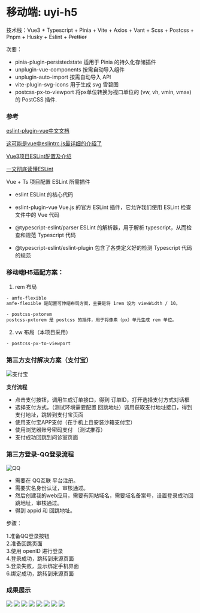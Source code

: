 # 移动端: uyi-h5

技术栈：Vue3 + Typescript + Pinia + Vite + Axios + Vant + Scss + Postcss + Pnpm + Husky + Eslint + ~~Prettier~~

次要：
- pinia-plugin-persistedstate 适用于 Pinia 的持久化存储插件
- unplugin-vue-components 按需自动导入组件
- unplugin-auto-import 按需自动导入 API
- vite-plugin-svg-icons 用于生成 svg 雪碧图
- postcss-px-to-viewport 将px单位转换为视口单位的 (vw, vh, vmin, vmax) 的 PostCSS 插件.

### 参考
[eslint-plugin-vue中文文档](https://www.cnblogs.com/qq3279338858/p/16617032.html)

[这可能是vue中eslintrc.js最详细的介绍了](https://segmentfault.com/a/1190000017461203)

[Vue3项目ESLint配置及介绍](http://www.huhaowb.com/2022/10/11/vite%E5%88%9B%E5%BB%BAVue3%E9%A1%B9%E7%9B%AE%E9%85%8D%E7%BD%AEESLint)

[一文彻底读懂ESLint](https://xieyufei.com/2021/04/25/Front-Eslint.html)

Vue + Ts 项目配置 ESLint 所需插件  

- eslint ESLint 的核心代码

- eslint-plugin-vue Vue.js 的官方 ESLint 插件，它允许我们使用 ESLint 检查文件中的 Vue 代码

- @typescript-eslint/parser ESLint 的解析器，用于解析 typescript，从而检查和规范 Typescript 代码

- @typescript-eslint/eslint-plugin 包含了各类定义好的检测 Typescript 代码的规范

### 移动端H5适配方案：

1. rem 布局

```bash
- amfe-flexible
amfe-flexible 是配置可伸缩布局方案，主要是将 1rem 设为 viewWidth / 10。

- postcss-pxtorem
postcss-pxtorem 是 postcss 的插件，用于将像素（px）单元生成 rem 单位。
```
2. vw 布局（本项目采用）

```bash
- postcss-px-to-viewport
```

### 第三方支付解决方案（支付宝）

![支付宝](./display/alipay.png)

**支付流程**

- 点击支付按钮，调用生成订单接口，得到 订单ID，打开选择支付方式对话框
- 选择支付方式，（测试环境需要配置 回跳地址）调用获取支付地址接口，得到支付地址，跳转到支付宝页面
- 使用支付宝APP支付（在手机上且安装沙箱支付宝）
- 使用浏览器账号密码支付 （测试推荐）
- 支付成功回跳到问诊室页面

### 第三方登录-QQ登录流程

![QQ](./display/qq-login.png)

- 需要在 QQ互联 平台注册。
- 需要实名身份认证，审核通过。
- 然后创建我的web应用，需要有网站域名，需要域名备案号，设置登录成功回跳地址，审核通过。
- 得到 appid 和 回跳地址。

步骤：

1.准备QQ登录按钮  
2.准备回跳页面  
3.使用 openID 进行登录  
4.登录成功，跳转到来源页面  
5.登录失败，显示绑定手机界面  
6.绑定成功，跳转到来源页面  

### 成果展示

![](./display/uyi-login.png)
![](./display/uyi-home.png)
![](./display/uyi-profile.png)
![](./display/uyi-chat.png)
![](./display/uyi-desc.png)
![](./display/uyi-map.png)
![](./display/uyi-record.png)
![](./display/uyi-pay.png)
